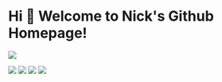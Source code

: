 # Hi 🎉 Welcome to Nick's Github Homepage!

<img src="https://readme-typing-svg.herokuapp.com/?lines=Welcome,%20visitor!;Hello%20Github%20World!&font=Roboto" />

<p>
<img src="https://img.shields.io/static/v1?label=Program&message=Java&color=blue"/>
<a href="https://blog.csdn.net/wangzirui32"><img src="https://img.shields.io/static/v1?label=Blog&message=juejin&color=red"/></a>
<a href="https://space.bilibili.com/1933878876"><img src="https://img.shields.io/static/v1?label=Video&message=Bilibili&color=cyan"/></a>
<img src="https://visitor-badge.glitch.me/badge?page_id=https://github.com/Nick5412&right_color=red" />
</p>
